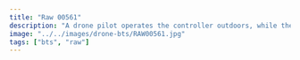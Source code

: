 ```yaml
---
title: "Raw 00561"
description: "A drone pilot operates the controller outdoors, while the drone flies overhead above a field bordered by trees."
image: "../../images/drone-bts/RAW00561.jpg"
tags: ["bts", "raw"] 
---
```

  
